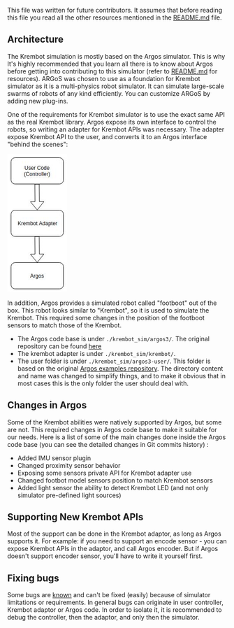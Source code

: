 
This file was written for future contributors. It assumes that before reading this file you read all the other resources mentioned in the [README.md](README.md) file.

## Architecture
The Krembot simulation is mostly based on the Argos simulator. This is why It's highly recommended that you learn all there is to know about Argos before getting into contributing to this simulator (refer to [README.md](README.md) for resources).
ARGoS was chosen to use as a foundation for Krembot simulator as it is a multi-physics robot simulator. It can simulate large-scale swarms of robots of any kind efficiently. You can customize ARGoS by adding new plug-ins. 

One of the requirements for Krembot simulator is to use the exact same API as the real Krembot library. Argos expose its own interface to control the robots, so writing an adapter for Krembot APIs was necessary. The adapter expose Krembot API to the user, and converts it to an Argos interface "behind the scenes":

![](api_flow.jpeg)

In addition, Argos provides a simulated robot called "footboot" out of the box. This robot looks similar to "Krembot", so it is used to simulate the Krembot. This required some changes in the position of the footboot sensors to match those of the Krembot.
- The Argos code base is under ```./krembot_sim/argos3/```. The original repository can be found [here](https://github.com/ilpincy/argos3)
- The krembot adapter is under ```./krembot_sim/krembot/```.
- The user folder is under ```./krembot_sim/argos3-user/```. This folder is based on the original [Argos examples repository](https://github.com/ilpincy/argos3-examples). The directory content and name was changed to simplify things, and to make it obvious that in most cases this is the only folder the user should deal with.

## Changes in Argos
Some of the Krembot abilities were natively supported by Argos, but some are not. This required changes in Argos code base to make it suitable for our needs. Here is a list of some of the main changes done inside the Argos code base (you can see the detailed changes in Git commits history) :
- Added IMU sensor plugin
- Changed proximity sensor behavior
- Exposing some sensors private API for Krembot adapter use
- Changed footbot model sensors position to match Krembot sensors
- Added light sensor the ability to detect Krembot LED (and not only simulator pre-defined light sources)

## Supporting New Krembot APIs
Most of the support can be done in the Krembot adaptor, as long as Argos supports it. For example: if you need to support an encode sensor - you can expose Krembot APIs in the adaptor, and call Argos encoder. But if Argos doesn't support encoder sensor, you'll have to write it yourself first.

## Fixing bugs
Some bugs are [known](known_issues.md) and can't be fixed (easily) because of simulator limitations or requirements. In general bugs can originate in user controller, Krembot adaptor or Argos code. In order to isolate it, it is recommended to debug the controller, then the adaptor, and only then the simulator.



